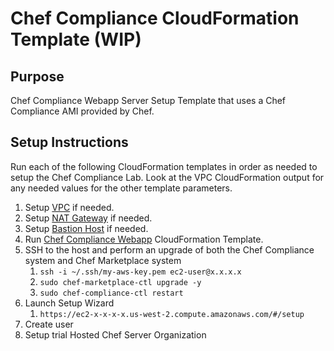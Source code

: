 # Chef Compliance CloudFormation Template (WIP)

## Purpose
Chef Compliance Webapp Server Setup Template that uses a Chef Compliance AMI provided by Chef.

## Setup Instructions
Run each of the following CloudFormation templates in order as needed to setup the Chef Compliance Lab.
Look at the VPC CloudFormation output for any needed values for the other template parameters.

1. Setup [VPC](https://github.com/stelligent/cloudformation_templates/blob/master/infrastructure/vpc/vpc.template) if needed.
2. Setup [NAT Gateway](https://github.com/stelligent/cloudformation_templates/blob/master/infrastructure/nat/natgateway.template) if needed.
3. Setup [Bastion Host](https://github.com/stelligent/cloudformation_templates/blob/master/infrastructure/bastion/bastion.template) if needed.
4. Run [Chef Compliance Webapp](https://github.com/stelligent/cloudformation_templates/blob/master/compliance/chef_compliance/chef-compliance-webapp.template) CloudFormation Template.
5. SSH to the host and perform an upgrade of both the Chef Compliance system and Chef Marketplace system
    1. ```ssh -i ~/.ssh/my-aws-key.pem ec2-user@x.x.x.x```
    2. ```sudo chef-marketplace-ctl upgrade -y```
    3. ```sudo chef-compliance-ctl restart```
6. Launch Setup Wizard
    1. ```https://ec2-x-x-x-x.us-west-2.compute.amazonaws.com/#/setup```
7. Create user
8. Setup trial Hosted Chef Server Organization
